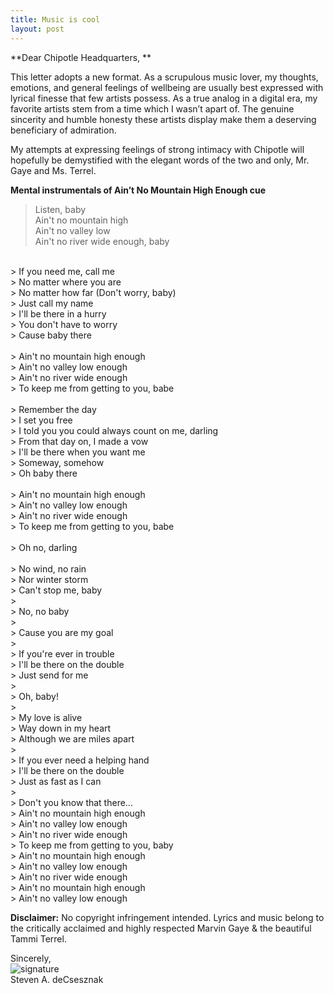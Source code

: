 ```yaml
---
title: Music is cool
layout: post
---
```


**Dear Chipotle Headquarters, **

This letter adopts a new format.  As a scrupulous music lover, my thoughts, emotions, and general feelings of wellbeing are usually best expressed with lyrical finesse that few artists possess.  As a true analog in a digital era, my favorite artists stem from a time which I wasn’t apart of. The genuine sincerity and humble honesty these artists display make them a deserving beneficiary of admiration. 

My attempts at expressing feelings of strong intimacy with Chipotle will hopefully be demystified with the elegant words of the two and only, Mr. Gaye and Ms. Terrel.  

**Mental instrumentals of Ain’t No Mountain High Enough cue**

> Listen, baby<br>
> Ain't no mountain high<br>
> Ain't no valley low<br>
> Ain't no river wide enough, baby<br>
<br>
> If you need me, call me<br>
> No matter where you are<br>
> No matter how far (Don't worry, baby)<br>
> Just call my name<br>
> I'll be there in a hurry<br>
> You don't have to worry<br>
> Cause baby there<br>
<br>
> Ain't no mountain high enough<br>
> Ain't no valley low enough<br>
> Ain't no river wide enough<br>
> To keep me from getting to you, babe<br>
<br>
> Remember the day<br>
> I set you free<br>
> I told you you could always count on me, darling<br>
> From that day on, I made a vow<br>
> I'll be there when you want me<br>
> Someway, somehow<br>
> Oh baby there<br>
<br>
> Ain't no mountain high enough<br>
> Ain't no valley low enough<br>
> Ain't no river wide enough<br>
> To keep me from getting to you, babe<br>
 <br>
> Oh no, darling<br>
 <br>
> No wind, no rain<br>
> Nor winter storm<br>
> Can't stop me, baby<br>
> <br>
> No, no baby<br>
> <br>
> Cause you are my goal<br>
> <br>
> If you're ever in trouble<br>
> I'll be there on the double<br>
> Just send for me<br>
> <br>
> Oh, baby!<br>
> <br>
> My love is alive<br>
> Way down in my heart<br>
> Although we are miles apart<br>
> <br>
> If you ever need a helping hand<br>
> I'll be there on the double<br>
> Just as fast as I can<br>
> <br>
> Don't you know that there...<br>
> Ain't no mountain high enough<br>
> Ain't no valley low enough<br>
> Ain't no river wide enough<br>
> To keep me from getting to you, baby<br>
> Ain't no mountain high enough<br>
> Ain't no valley low enough<br>
> Ain't no river wide enough<br>
> Ain't no mountain high enough<br>
> Ain't no valley low enough <br>

**Disclaimer:** No copyright infringement intended. Lyrics and music belong to the critically acclaimed and highly respected Marvin Gaye & the beautiful Tammi Terrel. <br>

Sincerely,<br>
![signature](https://fontmeme.com/permalink/200925/c101f6549bbb85c94b3d8b47e8b8e244.png)<br>
Steven A. deCsesznak